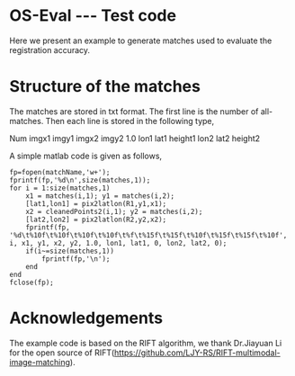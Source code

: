 # OS-Eval --- Test code

Here we present an example to generate matches used to evaluate the registration accuracy.

# Structure of the matches 
The matches are stored in txt format.
The first line is the number of all-matches. 
Then each line is stored in the following type, 

Num imgx1 imgy1 imgx2 imgy2 1.0 lon1 lat1 height1 lon2 lat2 height2 

A simple matlab code is given as follows,

    fp=fopen(matchName,'w+');
    fprintf(fp,'%d\n',size(matches,1));
    for i = 1:size(matches,1)
        x1 = matches(i,1); y1 = matches(i,2);
        [lat1,lon1] = pix2latlon(R1,y1,x1);
        x2 = cleanedPoints2(i,1); y2 = matches(i,2);
        [lat2,lon2] = pix2latlon(R2,y2,x2);
        fprintf(fp, '%d\t%10f\t%10f\t%10f\t%10f\t%f\t%15f\t%15f\t%10f\t%15f\t%15f\t%10f', i, x1, y1, x2, y2, 1.0, lon1, lat1, 0, lon2, lat2, 0);
        if(i~=size(matches,1))
            fprintf(fp,'\n');
        end
    end
    fclose(fp);

# Acknowledgements
The example code is based on the RIFT algorithm, we thank Dr.Jiayuan Li for the open source of RIFT(https://github.com/LJY-RS/RIFT-multimodal-image-matching).
